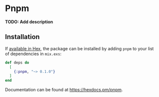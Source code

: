 # Pnpm

**TODO: Add description**

## Installation

If [available in Hex](https://hex.pm/docs/publish), the package can be installed
by adding `pnpm` to your list of dependencies in `mix.exs`:

```elixir
def deps do
  [
    {:pnpm, "~> 0.1.0"}
  ]
end
```

Documentation can be found at <https://hexdocs.pm/pnpm>.

